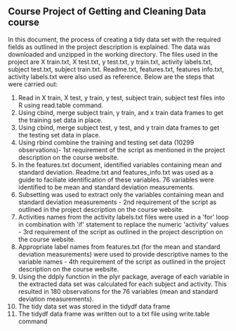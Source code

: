 Course Project of Getting and Cleaning Data course
--------------------------------------------------
In this document, the process of creating a tidy data set with the required fields as outlined in the project description is explained. The data was downloaded and unzipped in the working directory. The files used in the project are X train.txt, X test.txt, y test.txt, y train.txt, activity labels.txt, subject test.txt, subject train.txt. Readme.txt, features.txt, features info.txt, activity labels.txt were also used as reference. Below are the steps that were carried out:

1. Read in X train, X test, y train, y test, subject train, subject test files into R using read.table command.
2. Using cbind, merge subject train, y train, and x train data frames to get the training set data in place.
3. Using cbind, merge subject test, y test, and y train data frames to get the testing set data in place.
4. Using rbind combine the training and testing set data (10299 observations)- 1st requirement of the script as mentioned in the project description on the course website.
5. In the features.txt document, identified variables containing mean and standard deviation. Readme.txt and features_info.txt was used as a guide to faciliate identification of these variables. 76 variables were identified to be mean and standard deviation measurements.
6. Subsetting was used to extract only the variables containing mean and standard deviation measurements - 2nd requirement of the script as outlined in the project description on the course website.
7. Activities names from the activity labels.txt files were used in a 'for' loop in combination with 'if' statement to replace the numeric 'activity' values - 3rd requirement of the script as outlined in the project description on the course website.
8. Appropriate label names from features.txt (for the mean and standard deviation measurements) were used to provide descriptive names to the variable names - 4th requirement of the script as outlined in the project description on the course website.
9. Using the ddply function in the plyr package, average of each variable in the extracted data set was calculated for each subject and activity. This resulted in 180 observations for the 76 variables (mean and standard deviation measurements).
10. The tidy data set was stored in the tidydf data frame
11. The tidydf data frame was written out to a txt file using write.table command
